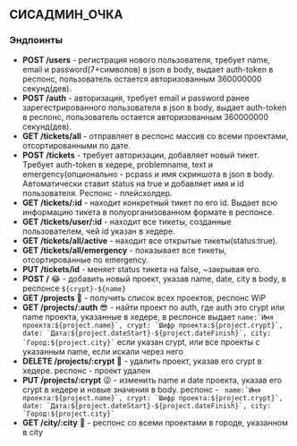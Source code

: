 СИСАДМИН_ОЧКА
---------------------
### Эндпоинты
 - **POST /users** - регистрация нового пользователя, требует name, email и password(7+символов) в json в body, выдает auth-token в респонс, пользователь остается авторизованным 360000000 секунд(дев).
 - **POST /auth** - авторизация, требует email и password ранее зарегестрированного пользователя в json в body, выдает auth-token в респонс, пользователь остается авторизованным 360000000 секунд(дев).
  - **GET /tickets/all** - отправляет в респонс массив со всеми проектами, отсортированными по дате.
  - **POST /tickets** - требует авторизации, добавляет новый тикет. Требует auth-token в хедере, problemname, text и emergency(опционально - pcpass и имя скриншота в json в body. Автоматически ставит status на true и добавляет имя и id пользователя. Респонс - плейсхолдер. 
  - **GET /tickets/:id** - находит конкретный тикет по его id. Выдает всю информацию тикета в полуорганизованном формате в респонсе.
  - **GET /tickets/user/:id** - находит все тикеты, созданные пользователем, чей id указан в хедере.
  - **GET /tickets/all/active** - находит все открытые тикеты(status:true).
  - **GET /tickets/all/emergency** - показывает все тикеты, отсортированные по emergency.
  - **PUT /tickets/id** - меняет status тикета на false, ~закрывая его.
  - **POST /** :joy: - добавить новый проект, указав name, date, city в body, в респонсе `${crypt}-${name}`
  - **GET /projects** :star_struck: - получить список всех проектов, респонс WiP
  - **GET /projects/:auth** :sunglasses: - найти проект по auth, где auth это crypt или name проекта, указанные в хедере, в респонсе выдает 
            ```
            name:`Имя проекта:${project.name}`,
            crypt: `Шифр проекта:${project.crypt}`,
            date: `Дата:${project.dateStart}-${project.dateFinish}`,
            city: `Город:${project.city}`
            ```
            если указан crypt, или все проекты с указанным name, если искали через него
  - **DELETE /projects/:crypt** :grimacing: - удалить проект, указав его crypt в хедере. респонс - проект удален
  - **PUT /projects/:crypt** :stuck_out_tongue_winking_eye: - изменить name и date проекта, указав его crypt в хедере и новые значения в body. респонс - 
            ``` 
            name:`Имя проекта:${project.name}`,
            crypt: `Шифр проекта:${project.crypt}`,
            date: `Дата:${project.dateStart}-${project.dateFinish}`,
            city: `Город:${project.city}`
            ```
  - **GET /city/:city** :cowboy_hat_face: - респонс со всеми проектами в городе, указанном в city
